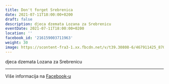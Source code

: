 ```yaml
---
title: Don't forget Srebrenica
date: 2021-07-11T18:00:00+0200
draft: false
description: djeca dzemata Lozana za Srebrenicu
eventDate: 2021-07-11T18:00:00+0200
location: ''
facebook_id: '216159003711963'
weight: 30
image: https://scontent-fra3-1.xx.fbcdn.net/v/t39.30808-6/467911425_8702124949883247_8451066247417132989_n.jpg?_nc_cat=103&ccb=1-7&_nc_sid=9e60e4&_nc_ohc=DfByxFg_ObgQ7kNvwHjDt7Q&_nc_oc=Adkbb99Wy1O3B43MzSRXNNzDYVUc-LVMzchQ9JdKXhfshB7bBMBZEyYmEA1p4uk3JdU&_nc_zt=23&_nc_ht=scontent-fra3-1.xx&edm=ABTKTjYEAAAA&_nc_gid=Bk9XizlpQOUKw7GrRA8FaQ&oh=00_AfPsS_SYVecIiFTevfjQDU1nSJcJy_zcp9v6Bfq6MBo52A&oe=6856C859
---
```


djeca dzemata Lozana za Srebrenicu

---

Više informacija na [Facebook-u](https://facebook.com/events/216159003711963)